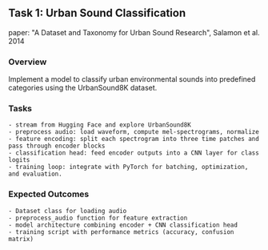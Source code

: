 ## Task 1: Urban Sound Classification

paper: "A Dataset and Taxonomy for Urban Sound Research", Salamon et al. 2014

### Overview

Implement a model to classify urban environmental sounds into predefined categories using the UrbanSound8K dataset.

### Tasks

    - stream from Hugging Face and explore UrbanSound8K
    - preprocess audio: load waveform, compute mel-spectrograms, normalize
    - feature encoding: split each spectrogram into three time patches and pass through encoder blocks
    - classification head: feed encoder outputs into a CNN layer for class logits
    - training loop: integrate with PyTorch for batching, optimization, and evaluation.

### Expected Outcomes

    - Dataset class for loading audio
    - preprocess_audio function for feature extraction
    - model architecture combining encoder + CNN classification head
    - training script with performance metrics (accuracy, confusion matrix)

